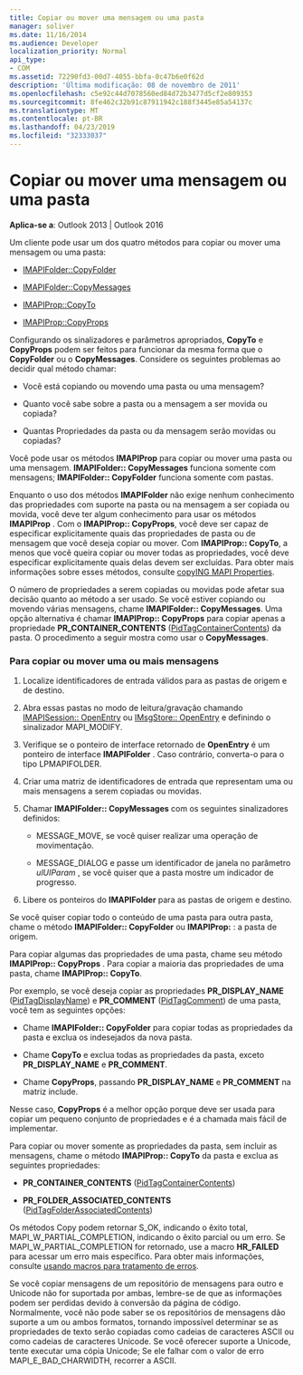 ```yaml
---
title: Copiar ou mover uma mensagem ou uma pasta
manager: soliver
ms.date: 11/16/2014
ms.audience: Developer
localization_priority: Normal
api_type:
- COM
ms.assetid: 72290fd3-00d7-4055-bbfa-0c47b6e0f62d
description: 'Última modificação: 08 de novembro de 2011'
ms.openlocfilehash: c5e92c44d7078560ed84d72b3477d5cf2e809353
ms.sourcegitcommit: 8fe462c32b91c87911942c188f3445e85a54137c
ms.translationtype: MT
ms.contentlocale: pt-BR
ms.lasthandoff: 04/23/2019
ms.locfileid: "32333037"
---
```

# <a name="copying-or-moving-a-message-or-a-folder"></a>Copiar ou mover uma mensagem ou uma pasta
  
**Aplica-se a**: Outlook 2013 | Outlook 2016 
  
Um cliente pode usar um dos quatro métodos para copiar ou mover uma mensagem ou uma pasta:
  
- [IMAPIFolder::CopyFolder](imapifolder-copyfolder.md)
    
- [IMAPIFolder::CopyMessages](imapifolder-copymessages.md)
    
- [IMAPIProp::CopyTo](imapiprop-copyto.md)
    
- [IMAPIProp::CopyProps](imapiprop-copyprops.md)
    
Configurando os sinalizadores e parâmetros apropriados, **CopyTo** e **CopyProps** podem ser feitos para funcionar da mesma forma que o **CopyFolder** ou o **CopyMessages**. Considere os seguintes problemas ao decidir qual método chamar:
  
- Você está copiando ou movendo uma pasta ou uma mensagem?
    
- Quanto você sabe sobre a pasta ou a mensagem a ser movida ou copiada?
    
- Quantas Propriedades da pasta ou da mensagem serão movidas ou copiadas?
    
Você pode usar os métodos **IMAPIProp** para copiar ou mover uma pasta ou uma mensagem. **IMAPIFolder:: CopyMessages** funciona somente com mensagens; **IMAPIFolder:: CopyFolder** funciona somente com pastas. 
  
Enquanto o uso dos métodos **IMAPIFolder** não exige nenhum conhecimento das propriedades com suporte na pasta ou na mensagem a ser copiada ou movida, você deve ter algum conhecimento para usar os métodos **IMAPIProp** . Com o **IMAPIProp:: CopyProps**, você deve ser capaz de especificar explicitamente quais das propriedades de pasta ou de mensagem que você deseja copiar ou mover. Com **IMAPIProp:: CopyTo**, a menos que você queira copiar ou mover todas as propriedades, você deve especificar explicitamente quais delas devem ser excluídas. Para obter mais informações sobre esses métodos, consulte [copyING MAPI Properties](copying-mapi-properties.md).
  
O número de propriedades a serem copiadas ou movidas pode afetar sua decisão quanto ao método a ser usado. Se você estiver copiando ou movendo várias mensagens, chame **IMAPIFolder:: CopyMessages**. Uma opção alternativa é chamar **IMAPIProp:: CopyProps** para copiar apenas a propriedade **PR_CONTAINER_CONTENTS** ([PidTagContainerContents](pidtagcontainercontents-canonical-property.md)) da pasta. O procedimento a seguir mostra como usar o **CopyMessages**. 
  
### <a name="to-copy-or-move-one-or-more-messages"></a>Para copiar ou mover uma ou mais mensagens
  
1. Localize identificadores de entrada válidos para as pastas de origem e de destino.
    
2. Abra essas pastas no modo de leitura/gravação chamando [IMAPISession:: OpenEntry](imapisession-openentry.md) ou [IMsgStore:: OpenEntry](imsgstore-openentry.md) e definindo o sinalizador MAPI_MODIFY. 
    
3. Verifique se o ponteiro de interface retornado de **OpenEntry** é um ponteiro de interface **IMAPIFolder** . Caso contrário, converta-o para o tipo LPMAPIFOLDER. 
    
4. Criar uma matriz de identificadores de entrada que representam uma ou mais mensagens a serem copiadas ou movidas. 
    
5. Chamar **IMAPIFolder:: CopyMessages** com os seguintes sinalizadores definidos: 
    
   - MESSAGE_MOVE, se você quiser realizar uma operação de movimentação. 
    
   - MESSAGE_DIALOG e passe um identificador de janela no parâmetro _ulUIParam_ , se você quiser que a pasta mostre um indicador de progresso. 
    
6. Libere os ponteiros do **IMAPIFolder** para as pastas de origem e destino. 
    
Se você quiser copiar todo o conteúdo de uma pasta para outra pasta, chame o método **IMAPIFolder:: CopyFolder** ou **IMAPIProp:** : a pasta de origem. 
  
Para copiar algumas das propriedades de uma pasta, chame seu método **IMAPIProp:: CopyProps** . Para copiar a maioria das propriedades de uma pasta, chame **IMAPIProp:: CopyTo**. 
  
Por exemplo, se você deseja copiar as propriedades **PR_DISPLAY_NAME** ([PidTagDisplayName](pidtagdisplayname-canonical-property.md)) e **PR_COMMENT** ([PidTagComment](pidtagcomment-canonical-property.md)) de uma pasta, você tem as seguintes opções:
  
- Chame **IMAPIFolder:: CopyFolder** para copiar todas as propriedades da pasta e exclua os indesejados da nova pasta. 
    
- Chame **CopyTo** e exclua todas as propriedades da pasta, exceto **PR_DISPLAY_NAME** e **PR_COMMENT**. 
    
- Chame **CopyProps**, passando **PR_DISPLAY_NAME** e **PR_COMMENT** na matriz include. 
    
Nesse caso, **CopyProps** é a melhor opção porque deve ser usada para copiar um pequeno conjunto de propriedades e é a chamada mais fácil de implementar. 
  
Para copiar ou mover somente as propriedades da pasta, sem incluir as mensagens, chame o método **IMAPIProp:: CopyTo** da pasta e exclua as seguintes propriedades: 
  
- **PR_CONTAINER_CONTENTS** ([PidTagContainerContents](pidtagcontainercontents-canonical-property.md))
    
- **PR_FOLDER_ASSOCIATED_CONTENTS** ([PidTagFolderAssociatedContents](pidtagfolderassociatedcontents-canonical-property.md))
    
Os métodos Copy podem retornar S_OK, indicando o êxito total, MAPI_W_PARTIAL_COMPLETION, indicando o êxito parcial ou um erro. Se MAPI_W_PARTIAL_COMPLETION for retornado, use a macro **HR_FAILED** para acessar um erro mais específico. Para obter mais informações, consulte [usando macros para tratamento de erros](using-macros-for-error-handling.md).
  
Se você copiar mensagens de um repositório de mensagens para outro e Unicode não for suportada por ambas, lembre-se de que as informações podem ser perdidas devido à conversão da página de código. Normalmente, você não pode saber se os repositórios de mensagens dão suporte a um ou ambos formatos, tornando impossível determinar se as propriedades de texto serão copiadas como cadeias de caracteres ASCII ou como cadeias de caracteres Unicode. Se você oferecer suporte a Unicode, tente executar uma cópia Unicode; Se ele falhar com o valor de erro MAPI_E_BAD_CHARWIDTH, recorrer a ASCII.
  


